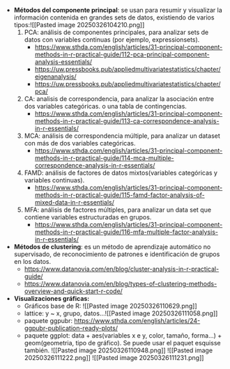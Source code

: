 
- **Métodos del componente principal**: se usan para resumir y visualizar la información contenida en grandes sets de datos, existiendo de varios tipos:![[Pasted image 20250326104210.png]]
	1. PCA: análisis de componentes principales, para analizar sets de datos con variables continuas (por ejemplo, expressionsets).  
		- https://www.sthda.com/english/articles/31-principal-component-methods-in-r-practical-guide/112-pca-principal-component-analysis-essentials/
		- https://uw.pressbooks.pub/appliedmultivariatestatistics/chapter/eigenanalysis/
		- https://uw.pressbooks.pub/appliedmultivariatestatistics/chapter/pca/
	2. CA: analisis de correspondencia, para analizar la asociación entre dos variables categóricas. o una tabla de contingencias.  
		- https://www.sthda.com/english/articles/31-principal-component-methods-in-r-practical-guide/113-ca-correspondence-analysis-in-r-essentials/
	3. MCA: análisis de correspondencia múltiple, para analizar un dataset con más de dos variables categóricas. 
		- https://www.sthda.com/english/articles/31-principal-component-methods-in-r-practical-guide/114-mca-multiple-correspondence-analysis-in-r-essentials/
	4. FAMD: análisis de factores de datos mixtos(variables categóricas y variables continuas). 
		- https://www.sthda.com/english/articles/31-principal-component-methods-in-r-practical-guide/115-famd-factor-analysis-of-mixed-data-in-r-essentials/
	5. MFA: análisis de factores múltiples, para analizar un data set que contiene variables estructuradas en grupos. 
		- https://www.sthda.com/english/articles/31-principal-component-methods-in-r-practical-guide/116-mfa-multiple-factor-analysis-in-r-essentials/
-  **Métodos de clustering**:  es un método de aprendizaje automático no supervisado, de reconocimiento de patrones e identificación de grupos en los datos. 
	-  https://www.datanovia.com/en/blog/cluster-analysis-in-r-practical-guide/
	- https://www.datanovia.com/en/blog/types-of-clustering-methods-overview-and-quick-start-r-code/
- **Visualizaciones gráficas:** 
	- Gráficos base de R: ![[Pasted image 20250326110629.png]]
	-  lattice: y ~ x, grupo, datos...![[Pasted image 20250326111058.png]] 
	- paquete ggpubr: https://www.sthda.com/english/articles/24-ggpubr-publication-ready-plots/
	- paquete ggplot: data + aes(variables x e y, color, tamaño, forma...) + geom(geometria, tipo de gráfico).  Se puede usar el paquet esquisse también. ![[Pasted image 20250326110948.png]]
	![[Pasted image 20250326111222.png]]
	![[Pasted image 20250326111231.png]]